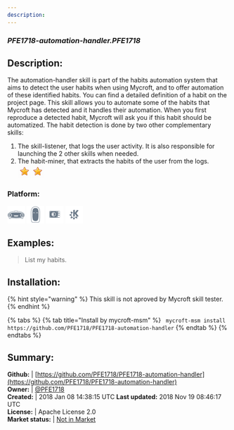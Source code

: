 ```yaml
---
description: 
---
```


### _PFE1718-automation-handler.PFE1718_  
## Description:  
The automation-handler skill is part of the habits automation system that aims to detect the user habits when using Mycroft, and to offer automation of these identified habits. You can find a detailed definition of a habit on the project page.
This skill allows you to automate some of the habits that Mycroft has detected and it handles their automation. When you first reproduce a detected habit, Mycroft will ask you if this habit should be automatized.
The habit detection is done by two other complementary skills:
1. The skill-listener, that logs the user activity. It is also  responsible for launching the 2 other skills when needed.
2. The habit-miner, that extracts the habits of the user from the logs.  
![](../.gitbook/assets/star.png)![](../.gitbook/assets/star.png)  
### Platform:  
 ![Mark I](../.gitbook/assets/mark-1-icon.png)  ![Mark II](../.gitbook/assets/mark-2-icon.png)  ![Picroft](../.gitbook/assets/picroft-icon.png)  ![plasmoid](../.gitbook/assets/kde.png)   
  
## Examples:  
> List my habits.  
  
## Installation:  
{% hint style="warning" %}
This skill is not aproved by Mycroft skill tester.
{% endhint %}
    
{% tabs %}
{% tab title="Install by mycroft-msm" %}
``` mycroft-msm install https://github.com/PFE1718/PFE1718-automation-handler```
{% endtab %}
  {% endtabs %}
    
## Summary:  
**Github:** | [https://github.com/PFE1718/PFE1718-automation-handler](https://github.com/PFE1718/PFE1718-automation-handler)  
**Owner:** | [@PFE1718](https://github.com/PFE1718)  
**Created:** | 2018 Jan 08 14:38:15 UTC  **Last updated:** 2018 Nov 19 08:46:17 UTC  
**License:** | Apache License 2.0  
**Market status:** | [Not in Market](https://market.mycroft.ai/skill/)  
